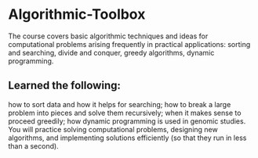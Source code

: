 # Algorithmic-Toolbox
The course covers basic algorithmic techniques and ideas for computational problems arising frequently in practical applications: sorting and searching, divide and conquer, greedy algorithms, dynamic programming.
## Learned the following: 
how to sort data and how it helps for searching; how to break a large problem into pieces and solve them recursively; when it makes sense to proceed greedily; how dynamic programming is used in genomic studies. You will practice solving computational problems, designing new algorithms, and implementing solutions efficiently (so that they run in less than a second).
